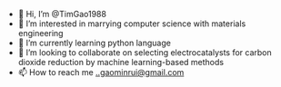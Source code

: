 - 👋 Hi, I’m @TimGao1988
- 👀 I’m interested in marrying computer science with materials engineering
- 🌱 I’m currently learning python language
- 💞️ I’m looking to collaborate on selecting electrocatalysts for carbon dioxide reduction by machine learning-based methods
- 📫 How to reach me ..gaominrui@gmail.com

<!---
TimGao1988/TimGao1988 is a ✨ special ✨ repository because its `README.md` (this file) appears on your GitHub profile.
You can click the Preview link to take a look at your changes.
--->
